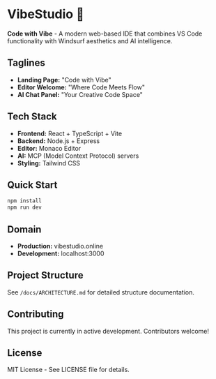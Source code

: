 # VibeStudio 🎯

**Code with Vibe** - A modern web-based IDE that combines VS Code functionality with Windsurf aesthetics and AI intelligence.

## Taglines
- **Landing Page:** "Code with Vibe"
- **Editor Welcome:** "Where Code Meets Flow" 
- **AI Chat Panel:** "Your Creative Code Space"

## Tech Stack
- **Frontend:** React + TypeScript + Vite
- **Backend:** Node.js + Express
- **Editor:** Monaco Editor
- **AI:** MCP (Model Context Protocol) servers
- **Styling:** Tailwind CSS

## Quick Start
```bash
npm install
npm run dev
```

## Domain
- **Production:** vibestudio.online
- **Development:** localhost:3000

## Project Structure
See `/docs/ARCHITECTURE.md` for detailed structure documentation.

## Contributing
This project is currently in active development. Contributors welcome!

## License
MIT License - See LICENSE file for details.
